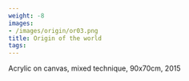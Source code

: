 ```yaml
---
weight: -8
images:
- /images/origin/or03.png
title: Origin of the world
tags:
---
```

Acrylic on canvas, mixed technique, 90x70cm, 2015
